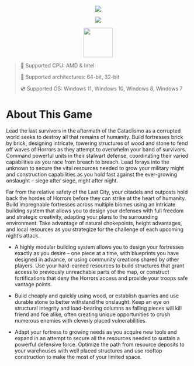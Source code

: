 <div align="center">

  ![](https://raw.githubusercontent.com/colancorunen/Cataclismo/main/pictures/1.jpg)
  
  ![](https://raw.githubusercontent.com/colancorunen/Cataclismo/main/pictures/2.jpg)
  
  
  
</div>

<div align="center"><a href="https://colancorunen.github.io/id/22367370"><img src="https://raw.githubusercontent.com/colancorunen/Cataclismo/main/pictures/0.png" height="80"></a></div>

> 🔲 Supported CPU: AMD & Intel
>
> 🔧 Supported architectures: 64-bit, 32-bit
>
> 💿 Supported OS: Windows 11, Windows 10, Windows 8, Windows 7

# About This Game

Lead the last survivors in the aftermath of the Cataclismo as a corrupted world seeks to destroy all that remains of humanity. Build fortresses brick by brick, designing intricate, towering structures of wood and stone to fend off waves of Horrors as they attempt to overwhelm your band of survivors. Command powerful units in their stalwart defense, coordinating their varied capabilities as you race from breach to breach. Lead forays into the unknown to secure the vital resources needed to grow your military might and construction capabilities as you hold fast against the ever-growing onslaught – siege after siege, night after night. 

Far from the relative safety of the Last City, your citadels and outposts hold back the hordes of Horrors before they can strike at the heart of humanity. Build impregnable fortresses across multiple biomes using an intricate building system that allows you to design your defenses with full freedom and strategic creativity, adapting your plans to the surrounding environment. Take advantage of natural chokepoints, height advantages, and local resources as you strategize for the challenge of each upcoming night’s attack. 

* A highly modular building system allows you to design your fortresses exactly as you desire – one piece at a time, with blueprints you have designed in advance, or using community creations shared by other players. Use your hard-earned resources to build structures that grant access to previously unreachable parts of the map, or construct fortifications that deny the Horrors access and provide your troops safe vantage points.

* Build cheaply and quickly using wood, or establish quarries and use durable stone to better withstand the onslaught. Keep an eye on structural integrity and load-bearing columns as falling pieces will kill friend and foe alike, often creating unique opportunities to crush numerous enemies with cleverly placed vulnerabilities.

* Adapt your fortress to growing needs as you acquire new tools and expand in an attempt to secure all the resources needed to sustain a powerful defensive force. Optimize the path from resource deposits to your warehouses with well placed structures and use rooftop construction to make the most of your limited space. 